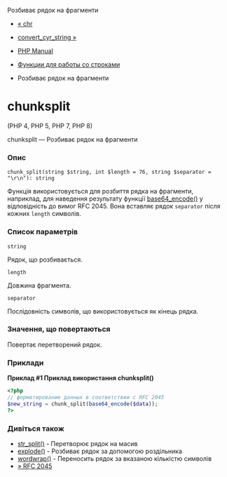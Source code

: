 Розбиває рядок на фрагменти

-   [« chr](function.chr.html)
    
-   [convert\_cyr\_string »](function.convert-cyr-string.html)
    
-   [PHP Manual](index.html)
    
-   [Функции для работы со строками](ref.strings.html)
    
-   Розбиває рядок на фрагменти
    

# chunksplit

(PHP 4, PHP 5, PHP 7, PHP 8)

chunksplit — Розбиває рядок на фрагменти

### Опис

```methodsynopsis
chunk_split(string $string, int $length = 76, string $separator = "\r\n"): string
```

Функція використовується для розбиття рядка на фрагменти, наприклад, для наведення результату функції [base64\_encode()](function.base64-encode.html) у відповідність до вимог RFC 2045. Вона вставляє рядок `separator` після кожних `length` символів.

### Список параметрів

`string`

Рядок, що розбивається.

`length`

Довжина фрагмента.

`separator`

Послідовність символів, що використовується як кінець рядка.

### Значення, що повертаються

Повертає перетворений рядок.

### Приклади

**Приклад #1 Приклад використання **chunksplit()****

```php
<?php
// форматирование данных в соответствии с RFC 2045
$new_string = chunk_split(base64_encode($data));
?>
```

### Дивіться також

-   [str\_split()](function.str-split.html) - Перетворює рядок на масив
-   [explode()](function.explode.html) - Розбиває рядок за допомогою роздільника
-   [wordwrap()](function.wordwrap.html) - Переносить рядок за вказаною кількістю символів
-   [» RFC 2045](http://www.faqs.org/rfcs/rfc2045)